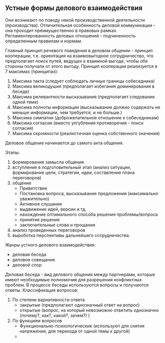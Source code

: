 ## Устные формы делового взаимодействия

Они возникают по поводу некой производственной деятельности (производства). 
Отличительная особенность деловой коммуникации - она проходит преимущественно в правовых рамках.
Регламентированность деловых отношений - подчиненность определенным правилам и нормам. 

Главный принцип речевого поведения в деловом общении - принцип кооперации, т.е. ориентация на взаимовыгодное сотрудничество, что предполагает поиск путей, ведущих к взаимной выгоде, чтобы обе стороны получали от этого выгоду. Принцип кооперации реализуется в 7 максимах (принципах):

1) Максима такта (следует соблюдать личные границы собеседника)
2) Максима великодушия (предполагает избегания доминирования в беседе)
3) Максима релевантности высказывания (предполагает следование одной теме)
4) Максима полноты информации (высказывание должно содержать не меньше информации, чем требуется, и не больше.)
5) Максима симпатии (доброжелательное отношение к собеседникам)
6) Максима согласия (вместо улгубления противоречия - поиск согласия)
7) Максима скромности (реалистичная оценка собственного значения)

Деловое общение начинается до самого акта общения. 

Этапы:
1) формирование замысла общения
2) вступление в подготовительный этап (анализ ситуации, формирование цели, стратегии, идеи, составление плана переговоров)
3) общение
	- Приветствие
	- Постановка вопроса, высказывание предложения (максимально уважительно)
	- Активное слушание
	- выдвижение идей, версии и тд.
	- нахождение оптимального способа решения проблемы/вопроса
	- принятие решения
	- заключительные слова и прощание
4) анализ проведенных переговоров
5) выроботка перспективы дальнейшего сотрудничества.

Жанры устного делового взаимодействия:
- деловая беседа
- деловое совещание
- деловой спор

Деловая беседа - вид делового общения между партнерами, которые имеют необходимые полномочия для разрешения конфликтных проблем. В процессе беседы используются вопросы и получаются ответы. 
Классификация вопросов:
1. По степени вариативности ответа
	- закрытые (предполагают однозначный ответ на вопрос)
	- открытые (вопрос, на который невозможно ответить однозначно (почему?, как?, какой?, зачем?) )
2. По функциям вопросов
	- Функционально-психологические (используют для снятия напряжения, для перехода от одной темы к другой)
	- 